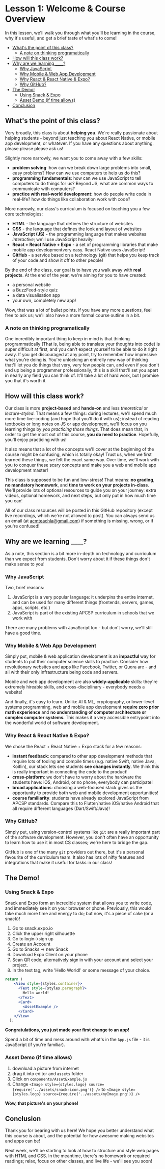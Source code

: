 # Lesson 1: Welcome & Course Overview

In this lesson, we'll walk you through what you'll be learning in the course, why it's useful, and get a brief taste of what's to come!

* [What's the point of this class?](#whats-the-point-of-this-class)
  * [A note on thinking programatically](#a-note-on-thinking-programatically)
* [How will this class work?](#how-will-this-class-work)
* [Why are we learning ____?](#why-are-we-learning-____)
  * [Why JavaScript](#why-javascript)
  * [Why Mobile &amp; Web App Development](#why-mobile--web-app-development)
  * [Why React &amp; React Native &amp; Expo?](#why-react--react-native--expo)
  * [Why GitHub?](#why-github)
* [The Demo!](#the-demo)
  * [Using Snack &amp; Expo](#using-snack--expo)
  * [Asset Demo (if time allows)](#asset-demo-if-time-allows)
* [Conclusion](#conclusion)

## What's the point of this class?

Very broadly, this class is about **helping you**. We're really passionate about helping students - beyond just teaching you about React Native, or mobile app development, or whatever. If you have any questions about anything, please please please ask us!

Slightly more narrowly, we want you to come away with a few skills:

* **problem solving**: how can we break down large problems into small, easy problems? How can we use computers to help us do this?
* **programming fundamentals**: how can we use JavaScript to tell computers to do things for us? Beyond JS, what are common ways to communicate with computers?
* **practice with real-world development**: how do people write code in real-life? how do things like collaboration work with code?

More narrowly, our class's curriculum is focused on teaching you a few core technologies:

* **HTML** - the language that defines the structure of websites
* **CSS** - the language that defines the look and layout of websites
* **JavaScript (JS)** - the programming language that makes websites *interactive*; we'll use JavaScript heavily!
* **React + React Native + Expo** - a set of programming libraries that make mobile app developmentvery easy. React Native uses JavaScript!
* **GitHub** - a service based on a technology (git) that helps you keep track of your code and show it off to other people!

By the end of the class, our goal is to have you walk away with **real projects**. At the end of the year, we're aiming for you to have created:

* a personal website
* a BuzzFeed-style quiz
* a data visualisation app
* your own, completely new app!

Wow, that was a lot of bullet points. If you have any more questions, feel free to ask us; we'll also have a more formal course outline in a bit.

### A note on thinking programatically

One incredibly important thing to keep in mind is that thinking programmatically (That is, being able to translate your thoughts into code) is super difficult at first,
and you can't expect yourself to be able to do it right away. If you get discouraged at any point, try to remember how impressive what you're doing is.
You're unlocking an entirelly new way of thinking that'll let you do things that very, very few people can, and even if you don't end up being a programmer professionally,
this is a skill that'll set you apart in nearly any field you can think of. It'll take a lot of hard work, but I promise you that it's worth it.

## How will this class work?

Our class is more **project-based** and **hands-on** and less *theoretical* or *lecture-styled*. That means a few things: during lectures, we'll spend much more time live-coding (and hope that you'll do it with us); instead of reading textbooks or long notes on JS or app development, we'll focus on you learning things by *you practicing those things*. That does mean that, in order to get the most out of this course, **you do need to practice**. Hopefully, you'll enjoy practicing with us!

It also means that a lot of the concepts we'll cover at the beginning of the course might be confusing, which is totally okay! Trust us, when we first learned these things, we felt the exact same way. Over time, we'll work with you to conquer these scary concepts and make you a web and mobile app development master!

This class is supposed to be fun and low-stress! That means: **no grading**, **no mandatory homework**, and **time to work on your projects in-class**. We'll provide lots of optional resources to guide you on your journey: extra videos, optional homework, and next steps, but only put in how much time you can!

All of our class resources will be posted in this GitHub repository (except live recordings, which we're not allowed to post). You can always send us an email (at [acmteachla@gmail.com](mailto:acmteachla@gmail.com)) if something is missing, wrong, or if you're confused!

## Why are we learning ____?

As a note, this section is a bit more in-depth on technology and curriculum than we expect from students. Don't worry about it if these things don't make sense to you!

### Why JavaScript

Two, brief reasons:

1. JavaScript is a very popular language: it underpins the entire internet, and can be used for many different things (frontends, servers, games, apps, scripts, etc.)
2. JavaScript is part of the existing APCSP curriculum in schools that we work with

There are many problems with JavaScript too - but don't worry, we'll still have a good time.

### Why Mobile & Web App Development

Simply put, mobile & web application development is an **impactful** way for students to put their computer science skills to practice. Consider how revolutionary websites and apps like Facebook, Twitter, or Quora are - and all with their only infrastructure being code and servers.

Mobile and web app development are also **widely-applicable** skills: they're extremely hireable skills, and cross-disciplinary - everybody needs a website!

And finally, it's easy to learn. Unlike AI & ML, cryptography, or lower-level systems programming, web and mobile app development **require zero prior math experience** and **no understanding of computer architecture or complex computer systems**. This makes it a very accessible entrypoint into the wonderful world of software development.

### Why React & React Native & Expo?

We chose the React + React Native + Expo stack for a few reasons:

* **instant feedback**: compared to other app development methods that require lots of tooling and compile times (e.g. native Swift, native Java, Koitlin), our stack lets see students **see changes instantly**. We think this is really important in connecting the code to the product!
* **cross-platform**: we don't have to worry about the hardware the students have: iOS, Android, or no phone, everybody can participate!
* **broad applications**: choosing a web-focused stack gives us the opportunity to provide both web and mobile development opportunities!
* **course familiarity**: students have already explored JavaScript from APCSP standards. Compare this to Flutter/native iOS/native Android that all require different languages (Dart/Swift/Java)!

### Why GitHub?

Simply put, using version-control systems like `git` are a really important part of the software development. However, you don't often have an opportunity to learn how to use it in most CS classes; we're here to bridge the gap.

GitHub is one of the many `git` providers out there, but it's a personal favourite of the curriculum team. It also has lots of nifty features and integrations that make it useful for tasks in our class!

## The Demo!

### Using Snack & Expo

Snack and Expo form an incredible system that allows you to write code, and immediately see it on your browser or phone. Previously, this would take much more time and energy to do; but now, it's a piece of cake (or a snack)!

1. Go to snack.expo.io
2. Click the upper right silhouette
3. Go to login->sign up
4. Create an Account
5. Go to Snacks -> new Snack
6. Download Expo Client on your phone
7. Scan QR code; alternatively sign in with your account and select your project.
8. In the text tag, write 'Hello World!' or some message of your choice.

```jsx
return (
    <View style={styles.container}>
      <Text style={styles.paragraph}>
        Hello world!
      </Text>
      <Card>
        <AssetExample />
      </Card>
    </View>
  );
```

**Congratulations, you just made your first change to an app!**

Spend a bit of time and mess around with what's in the `App.js` file - it is JavaScript (if you're familiar).

### Asset Demo (if time allows)

1. download a picture from internet
2. drag it into editor and `assets` folder
3. Click on `components/AssetExample.js`
4. Change ```<Image style={styles.logo} source={require('../assets/snack-icon.png')} />``` to ```<Image style={styles.logo} source={require('../assets/myImage.png')} />```

**Wow, that picture's on your phone!**

## Conclusion

Thank you for bearing with us here! We hope you better understand what this course is about, and the potential for how awesome making websites and apps can be!

Next week, we'll be starting to look at how to structure and style web pages with HTML and CSS. In the meantime, there's no homework or required readings; relax, focus on other classes, and live life - we'll see you soon!
